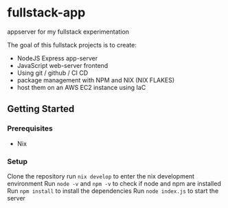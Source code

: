 # fullstack-app
appserver for my fullstack experimentation

The goal of this fullstack projects is to create:
- NodeJS Express app-server
- JavaScript web-server frontend 
- Using git / github / CI CD
- package management with NPM and NIX (NIX FLAKES)
- host them on an AWS EC2 instance using IaC

## Getting Started

### Prerequisites
- Nix

### Setup
Clone the repository
run `nix develop` to enter the nix development environment
Run `node -v` and `npm -v` to check if node and npm are installed
Run `npm install` to install the dependencies
Run `node index.js` to start the server